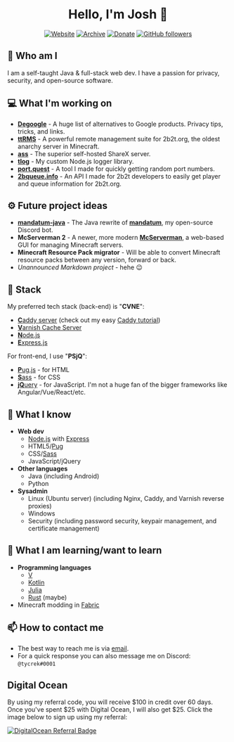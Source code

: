 <div align="center">

# Hello, I'm Josh :rocket:

[![Website](https://img.shields.io/badge/-Check%20out%20my%20website-00BCD4)](https://tycrek.com/)
[![Archive](https://img.shields.io/badge/-Visit%20my%20project%20archive-EF6C00)](https://github.com/tycrek-archive)
[![Donate](https://img.shields.io/badge/Support%20me%20on-Patreon-FF424D?logo=patreon)](https://www.patreon.com/tycrek)
[![GitHub followers](https://img.shields.io/github/followers/tycrek?style=social)](https://github.com/tycrek?tab=followers)

</div>

## :raised_eyebrow: Who am I

I am a self-taught Java & full-stack web dev. I have a passion for privacy, security, and open-source software.

## :computer: What I'm working on

- **[Degoogle](https://github.com/tycrek/degoogle)** - A huge list of alternatives to Google products. Privacy tips, tricks, and links.
- **[ttRMS](https://ttrms.io/)** - A powerful remote management suite for 2b2t.org, the oldest anarchy server in Minecraft.
- **[ass](https://github.com/tycrek/ass)** - The superior self-hosted ShareX server.
- **[tlog](https://github.com/tycrek/tlog)** - My custom Node.js logger library.
- **[port.quest](https://port.quest/)** - A tool I made for quickly getting random port numbers.
- **[2bqueue.info](https://2bqueue.info)** - An API I made for 2b2t developers to easily get player and queue information for 2b2t.org.

## :gear: Future project ideas

- **[mandatum-java](https://github.com/tycrek/mandatum-java)** - The Java rewrite of **[mandatum](https://github.com/tycrek/mandatum)**, my open-source Discord bot.
- **McServerman 2** - A newer, more modern **[McServerman](https://github.com/tycrek/mcserverman)**, a web-based GUI for managing Minecraft servers.
- **Minecraft Resource Pack migrator** - Will be able to convert Minecraft resource packs between any version, forward or back.
- *Unannounced Markdown project* - hehe 😉

## :gem: Stack

My preferred tech stack (back-end) is "**CVNE**":

- [**C**addy server](https://caddyserver.com/) (check out my easy [Caddy tutorial](https://jmoore.dev/tutorials/2021/03/caddy-express-reverse-proxy/))
- [**V**arnish Cache Server](https://varnish-cache.org/)
- [**N**ode.js](https://nodejs.org/)
- [**E**xpress.js](https://expressjs.com/)

For front-end, I use "**PSjQ**":

- [**P**ug.js](https://pugjs.org/api/getting-started.html) - for HTML
- [**S**ass](https://sass-lang.com/) - for CSS
- [**jQ**uery](https://jquery.com/) - for JavaScript. I'm not a huge fan of the bigger frameworks like Angular/Vue/React/etc.

## :brain: What I know

- **Web dev**
  - [Node.js](https://nodejs.org/) with [Express](https://expressjs.com/)
  - HTML5/[Pug](https://pugjs.org/)
  - CSS/[Sass](https://sass-lang.com/)
  - JavaScript/jQuery
- **Other languages**
  - Java (including Android)
  - Python
- **Sysadmin**
  - Linux (Ubuntu server) (including Nginx, Caddy, and Varnish reverse proxies)
  - Windows
  - Security (including password security, keypair management, and certificate management)

## :book: What I am learning/want to learn

- **Programming languages**
  - [V](https://vlang.io/)
  - [Kotlin](https://kotlinlang.org/)
  - [Julia](https://julialang.org/)
  - [Rust](https://www.rust-lang.org/) (maybe)
- Minecraft modding in [Fabric](https://fabricmc.net/)

## :mailbox: How to contact me

- The best way to reach me is via [email](mailto:josh.moore@jmoore.dev).
- For a quick response you can also message me on Discord: `@tycrek#0001`

## Digital Ocean

By using my referral code, you will receive $100 in credit over 60 days. Once you've spent $25 with Digital Ocean, I will also get $25. Click the image below to sign up using my referral:

[![DigitalOcean Referral Badge](https://web-platforms.sfo2.digitaloceanspaces.com/WWW/Badge%203.svg)](https://www.digitalocean.com/?refcode=1588de8d402c&utm_campaign=Referral_Invite&utm_medium=Referral_Program&utm_source=badge)
